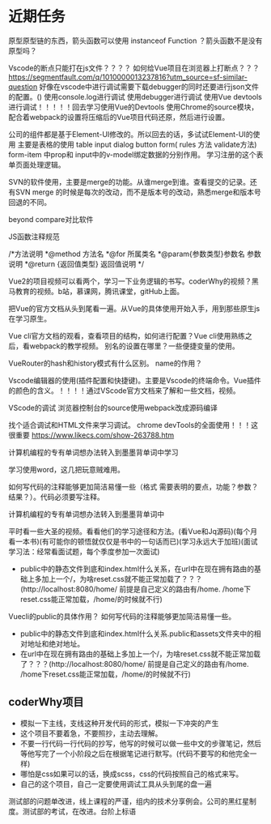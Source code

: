 # 近期任务

原型原型链的东西，箭头函数可以使用 instanceof Function ？箭头函数不是没有原型吗？

Vscode的断点只能打在js文件？？？？
如何给Vue项目在浏览器上打断点？？？
https://segmentfault.com/q/1010000013237816?utm_source=sf-similar-question
好像在vscode中进行调试需要下载debugger的同时还要进行json文件的配置。()
使用console.log进行调试
使用debugger进行调试
使用Vue devtools进行调试！！！！！回去学习使用Vue的Devtools
使用Chrome的source模块，配合着webpack的设置将压缩后的Vue项目代码还原，然后进行设置。

公司的组件都是基于Element-UI修改的。所以回去的话，多试试Element-UI的使用
主要是表格的使用 table input dialog button form( rules 方法 validate方法) form-item 中prop和 input中的v-model绑定数据的分别作用。 学习注册的这个表单页面处理逻辑。

SVN的软件使用，主要是merge的功能。从谁merge到谁。查看提交的记录。还有SVN merge 的时候是每次的改动，而不是版本号的改动，熟悉merge和版本号回退的不同。

beyond compare对比软件

JS函数注释规范

/*方法说明
 *@method 方法名
 *@for 所属类名
 *@param{参数类型}参数名 参数说明
 *@return {返回值类型} 返回值说明
*/

Vue2的项目视频可以看两个，学习一下业务逻辑的书写。coderWhy的视频？黑马教育的视频。b站，慕课网，腾讯课堂，gitHub上面。

把Vue的官方文档从头到尾看一遍。从Vue的具体使用开始入手，用到那些原生js在学习原生。

Vue cli官方文档的观看，查看项目的结构，如何进行配置？Vue cli使用熟练之后，看webpack的教学视频。
别名的设置在哪里？一些便捷变量的使用。

VueRouter的hash和history模式有什么区别。   name的作用？

Vscode编辑器的使用(插件配置和快捷键)。主要是Vscode的终端命令。Vue插件的颜色的含义。！！！！通过VScode官方文档来了解和一些文档，视频。

VScode的调试
浏览器控制台的source使用webpack改成源码编译

找个适合调试和HTML文件来学习调试。
chrome devTools的全面使用！！！这很重要 https://www.likecs.com/show-263788.htm

计算机编程的专有单词想办法转入到墨墨背单词中学习

学习使用word，这几把玩意贼难用。

如何写代码的注释能够更加简洁易懂一些（格式 需要表明的要点，功能？参数？结果？）。代码必须要写注释。

计算机编程的专有单词想办法转入到墨墨背单词中

平时看一些大圣的视频。看看他们的学习途径和方法。(看Vue和Jq源码)(每个月看一本书)(有可能你的顿悟就仅仅是书中的一句话而已)(学习永远大于加班)(面试学习法：经常看面试题，每个季度参加一次面试)

* public中的静态文件到底和index.html什么关系，在url中在现在拥有路由的基础上多加上一个/，为啥reset.css就不能正常加载了？？？(http://localhost:8080/home/    前提是自己定义的路由有/home.   /home下reset.css能正常加载，/home/的时候就不行)

Vuecli的public的具体作用？
如何写代码的注释能够更加简洁易懂一些。

* public中的静态文件到底和index.html什么关系.public和assets文件夹中的相对地址和绝对地址。
* 在url中在现在拥有路由的基础上多加上一个/，为啥reset.css就不能正常加载了？？？(http://localhost:8080/home/    前提是自己定义的路由有/home.   /home下reset.css能正常加载，/home/的时候就不行)

## coderWhy项目

* 模拟一下主线，支线这种开发代码的形式，模拟一下冲突的产生
* 这个项目不要着急，不要照抄，主动去理解。
* 不要一行代码一行代码的抄写，他写的时候可以做一些中文的步骤笔记，然后等他写完了一个小阶段之后在根据笔记进行默写。(代码不要写的和他完全一样)
* 哪怕是css如果可以的话，换成scss，css的代码按照自己的格式来写。
* 自己的这个项目，自己一定要使用调试工具从头到尾的盘一遍

测试部的问题单改进，线上课程的严谨，组内的技术分享例会。公司的黑红星制度。测试部的考试，在改进。台阶上标语